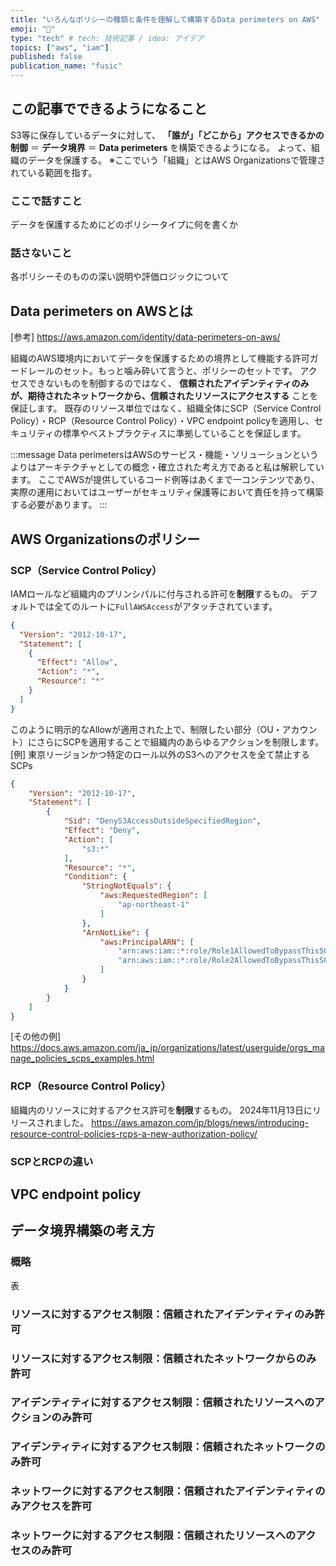 ```yaml
---
title: "いろんなポリシーの種類と条件を理解して構築するData perimeters on AWS"
emoji: "🏯"
type: "tech" # tech: 技術記事 / idea: アイデア
topics: ["aws", "iam"]
published: false
publication_name: "fusic"
---
```

## この記事でできるようになること
S3等に保存しているデータに対して、
**「誰が」「どこから」アクセスできるかの制御** ＝ **データ境界** ＝ **Data perimeters**
を構築できるようになる。
よって、組織のデータを保護する。
※ここでいう「組織」とはAWS Organizationsで管理されている範囲を指す。

### ここで話すこと
データを保護するためにどのポリシータイプに何を書くか

### 話さないこと
各ポリシーそのものの深い説明や評価ロジックについて

## Data perimeters on AWSとは
[参考]
https://aws.amazon.com/identity/data-perimeters-on-aws/

組織のAWS環境内においてデータを保護するための境界として機能する許可ガードレールのセット。もっと噛み砕いて言うと、ポリシーのセットです。
アクセスできないものを制御するのではなく、 **信頼されたアイデンティティのみが、期待されたネットワークから、信頼されたリソースにアクセスする** ことを保証します。
既存のリソース単位ではなく、組織全体にSCP（Service Control Policy）・RCP（Resource Control Policy）・VPC endpoint policyを適用し、セキュリティの標準やベストプラクティスに準拠していることを保証します。

:::message
Data perimetersはAWSのサービス・機能・ソリューションというよりはアーキテクチャとしての概念・確立された考え方であると私は解釈しています。
ここでAWSが提供しているコード例等はあくまで一コンテンツであり、実際の運用においてはユーザーがセキュリティ保護等において責任を持って構築する必要があります。
:::

## AWS Organizationsのポリシー
### SCP（Service Control Policy）
IAMロールなど組織内のプリンシパルに付与される許可を**制限**するもの。
デフォルトでは全てのルートに`FullAWSAccess`がアタッチされています。
```json
{
  "Version": "2012-10-17",
  "Statement": [
    {
      "Effect": "Allow",
      "Action": "*",
      "Resource": "*"
    }
  ]
}
```

このように明示的なAllowが適用された上で、制限したい部分（OU・アカウント）にさらにSCPを適用することで組織内のあらゆるアクションを制限します。
[例]
東京リージョンかつ特定のロール以外のS3へのアクセスを全て禁止するSCPs
```json
{
    "Version": "2012-10-17",
    "Statement": [
        {
            "Sid": "DenyS3AccessOutsideSpecifiedRegion",
            "Effect": "Deny",
            "Action": [
                "s3:*"
            ],
            "Resource": "*",
            "Condition": {
                "StringNotEquals": {
                    "aws:RequestedRegion": [
                        "ap-northeast-1"
                    ]
                },
                "ArnNotLike": {
                    "aws:PrincipalARN": [
                        "arn:aws:iam::*:role/Role1AllowedToBypassThisSCP",
                        "arn:aws:iam::*:role/Role2AllowedToBypassThisSCP"
                    ]
                }
            }
        }
    ]
}
```

[その他の例]
https://docs.aws.amazon.com/ja_jp/organizations/latest/userguide/orgs_manage_policies_scps_examples.html



### RCP（Resource Control Policy）
組織内のリソースに対するアクセス許可を**制限**するもの。
2024年11月13日にリリースされました。
https://aws.amazon.com/jp/blogs/news/introducing-resource-control-policies-rcps-a-new-authorization-policy/


### SCPとRCPの違い

## VPC endpoint policy


## データ境界構築の考え方

### 概略
表

### リソースに対するアクセス制限：信頼されたアイデンティティのみ許可
### リソースに対するアクセス制限：信頼されたネットワークからのみ許可
### アイデンティティに対するアクセス制限：信頼されたリソースへのアクションのみ許可
### アイデンティティに対するアクセス制限：信頼されたネットワークのみ許可
### ネットワークに対するアクセス制限：信頼されたアイデンティティのみアクセスを許可
### ネットワークに対するアクセス制限：信頼されたリソースへのアクセスのみ許可